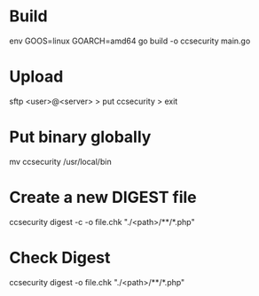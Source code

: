 # Build    
env GOOS=linux GOARCH=amd64 go build -o ccsecurity main.go  

# Upload
sftp \<user\>@\<server\>
\> put ccsecurity
\> exit

# Put binary globally
mv ccsecurity /usr/local/bin

# Create a new DIGEST file
ccsecurity digest -c -o file.chk "./\<path\>/\*\*/\*.php"

# Check Digest
ccsecurity digest -o file.chk "./\<path\>/\*\*/\*.php"

